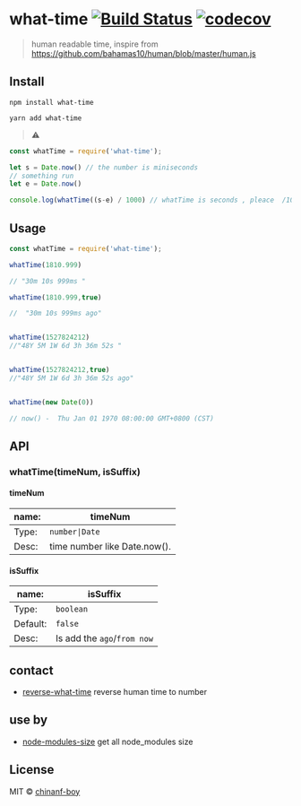 # what-time [![Build Status](https://travis-ci.org/chinanf-boy/what-time.svg?branch=master)](https://travis-ci.org/chinanf-boy/what-time) [![codecov](https://codecov.io/gh/chinanf-boy/what-time/badge.svg?branch=master)](https://codecov.io/gh/chinanf-boy/what-time?branch=master)

> human readable time,  inspire from https://github.com/bahamas10/human/blob/master/human.js


## Install



```
npm install what-time
```

```
yarn add what-time
```


> ⚠️

``` js
const whatTime = require('what-time');

let s = Date.now() // the number is miniseconds
// something run
let e = Date.now()

console.log(whatTime((s-e) / 1000) // whatTime is seconds , pleace  /1000

```

## Usage

```js
const whatTime = require('what-time');

whatTime(1810.999)

// "30m 10s 999ms "

whatTime(1810.999,true)

//  "30m 10s 999ms ago"


whatTime(1527824212)
//"48Y 5M 1W 6d 3h 36m 52s "


whatTime(1527824212,true)
//"48Y 5M 1W 6d 3h 36m 52s ago"


whatTime(new Date(0))

// now() -  Thu Jan 01 1970 08:00:00 GMT+0800 (CST)

```


## API

### whatTime(timeNum, isSuffix)

#### timeNum

name: | timeNum
---------|----------
Type: | `number\|Date`
Desc: | time number like Date.now().

#### isSuffix

 name: | isSuffix
---------|----------
Type: | `boolean`
Default: | `false`
Desc: | Is add the `ago`/`from now`

## contact

- [reverse-what-time](https://github.com/chinanf-boy/reverse-what-time) reverse human time to number


## use by

- [node-modules-size](https://github.com/chinanf-boy/node-modules-size) get all node_modules size


## License

MIT © [chinanf-boy](http://llever.com)
